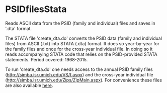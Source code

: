 # PSIDfilesStata
Reads ASCII data from the PSID (family and individual) files and saves in '.dta' format.

The STATA file 'create_dta.do' converts the PSID data (family and individual files) from ASCII (.txt) into STATA (.dta) format. It does so year-by-year for the family files and once for the cross-year individual file. In doing so it reads accompanying STATA code that relies on the PSID-provided STATA statements. Period covered: 1968-2015. 

To run 'create_dta.do' one needs access to the annual PSID family files (http://simba.isr.umich.edu/VS/f.aspx) and the cross-year individual file (http://simba.isr.umich.edu/Zips/ZipMain.aspx). For convenience these files are also available [here](https://www.dropbox.com/sh/oc5yooev9atu893/AABDF4KHHkLM0OXhBWr4grOPa?dl=0).


